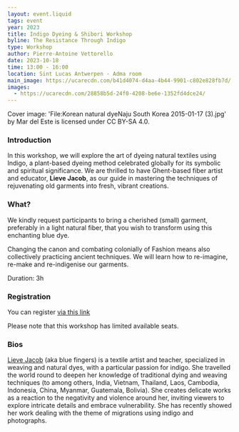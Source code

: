 ```yaml
---
layout: event.liquid
tags: event
year: 2023
title: Indigo Dyeing & Shibori Workshop
byline: The Resistance Through Indigo
type: Workshop
author: Pierre-Antoine Vettorello
date: 2023-10-18
time: 13:00 - 16:00
location: Sint Lucas Antwerpen - Adma room
main_image: https://ucarecdn.com/b41d4074-d4aa-4b44-9901-c802e828fb7d/
images:
  - https://ucarecdn.com/28858b5d-24f0-4208-be6e-1352fd4dce24/
---
```

Cover image: 'File:Korean natural dyeNaju South Korea 2015-01-17 (3).jpg' by Mar del Este is licensed under CC BY-SA 4.0.

### Introduction

In this workshop, we will explore the art of dyeing natural textiles using Indigo, a plant-based dyeing method celebrated globally for its symbolic and spiritual significance. We are thrilled to have Ghent-based fiber artist and educator, **Lieve Jacob**, as our guide in mastering the techniques of rejuvenating old garments into fresh, vibrant creations.

### What?

We kindly request participants to bring a cherished (small) garment, preferably in a light natural fiber, that you wish to transform using this enchanting blue dye. 

Changing the canon and combating colonially of Fashion means also collectively practicing ancient techniques. We will learn how to re-imagine, re-make and re-indigenise our garments. 



Duration: 3h

### Registration

You can register [via this link](https://forms.gle/mk4uUmMeVFMvtzxbA)

Please note that this workshop has limited available seats.

### Bios

[Lieve Jacob](<http://www.bluefingers.be >) (aka blue fingers) is a textile artist and teacher, specialized in weaving and natural dyes, with a particular passion for indigo. She travelled the world round to deepen her knowledge of traditional dying and weaving techniques (to among others, India, Vietnam, Thailand, Laos, Cambodia, Indonesia, China, Myanmar, Guatemala, Bolivia). She creates delicate works as a reaction to the negativity and violence around her, inviting viewers to explore intricate details and embrace vulnerability. She has recently showed her work dealing with the theme of migrations using indigo and photographs.